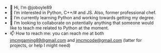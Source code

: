 - 👋 Hi, I’m @joboyle89
- 👀 I’m interested in Python, C++/# and JS.  Also, former professional chef.
- 🌱 I’m currently learning Python and working towards getting my degree.
- 💞️ I’m looking to collaborate on potentially anything that someone would like to teach me related to Python at the moment. 
- 📫 How to reach me: you can reach me at both jmcmgaming89@gmail.com and jmcmcode@gmail.com (latter for projects, or help I might need)

<!---
joboyle89/joboyle89 is a ✨ special ✨ repository because its `README.md` (this file) appears on your GitHub profile.
You can click the Preview link to take a look at your changes.
--->
